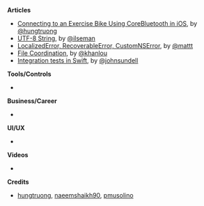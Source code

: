 
**Articles**

* [Connecting to an Exercise Bike Using CoreBluetooth in iOS](https://medium.com/@hungtruong/making-an-ios-zwift-clone-to-save-15-a-month-part-1-core-bluetooth-9925bba79f7a), by [@hungtruong](https://twitter.com/hungtruong)
* [UTF-8 String](https://swift.org/blog/utf8-string/), by [@ilseman](https://twitter.com/ilseman)
* [Localized​Error, Recoverable​Error, Custom​NSError](https://nshipster.com/swift-foundation-error-protocols/), by [@mattt](https://twitter.com/mattt)
* [File Coordination](http://khanlou.com/2019/03/file-coordination/), by [@khanlou](http://www.twitter.com/khanlou)
* [Integration tests in Swift](https://www.swiftbysundell.com/posts/integration-tests-in-swift), by [@johnsundell](https://twitter.com/johnsundell)


**Tools/Controls**

* 

**Business/Career**

* 

**UI/UX**

* 

**Videos**

* 

**Credits**

* [hungtruong](https://twitter.com/hungtruong), [naeemshaikh90](https://github.com/naeemshaikh90), [pmusolino](https://github.com/pmusolino)
